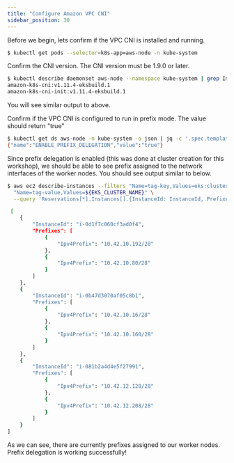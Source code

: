 ```yaml
---
title: "Configure Amazon VPC CNI"
sidebar_position: 30
---
```


Before we begin, lets confirm if the VPC CNI is installed and running.

```bash
$ kubectl get pods --selector=k8s-app=aws-node -n kube-system
```

Confirm the CNI version. The CNI version must be 1.9.0 or later.

```bash
$ kubectl describe daemonset aws-node --namespace kube-system | grep Image | cut -d "/" -f 2
amazon-k8s-cni:v1.11.4-eksbuild.1
amazon-k8s-cni-init:v1.11.4-eksbuild.1
```

You will see similar output to above.

Confirm if the VPC CNI is configured to run in prefix mode. The value should return "true"

```bash
$ kubectl get ds aws-node -n kube-system -o json | jq -c '.spec.template.spec.containers[].env | .[] | select(.name | contains("ENABLE_PREFIX_DELEGATION"))'
{"name":"ENABLE_PREFIX_DELEGATION","value":"true"}
```

Since prefix delegation is enabled (this was done at cluster creation for this workshop), we should be able to see prefix assigned to the network interfaces of the worker nodes. You should see output similar to below.

```bash
$ aws ec2 describe-instances --filters "Name=tag-key,Values=eks:cluster-name" \
  "Name=tag-value,Values=${EKS_CLUSTER_NAME}" \
  --query 'Reservations[*].Instances[].{InstanceId: InstanceId, Prefixes: NetworkInterfaces[].Ipv4Prefixes[]}'

 [
    {
        "InstanceId": "i-0d1f7c060cf3ad0f4",
        "Prefixes": [
            {
                "Ipv4Prefix": "10.42.10.192/28"
            },
            {
                "Ipv4Prefix": "10.42.10.80/28"
            }
        ]
    },
    {
        "InstanceId": "i-0b47d3070af05c8b1",
        "Prefixes": [
            {
                "Ipv4Prefix": "10.42.10.16/28"
            },
            {
                "Ipv4Prefix": "10.42.10.160/28"
            }
        ]
    },
    {
        "InstanceId": "i-081b2a4d4e5f27991",
        "Prefixes": [
            {
                "Ipv4Prefix": "10.42.12.128/28"
            },
            {
                "Ipv4Prefix": "10.42.12.208/28"
            }
        ]
    }
]
```

As we can see, there are currently prefixes assigned to our worker nodes. Prefix delegation is working successfully!
